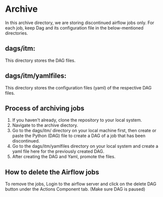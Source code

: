 # Archive

In this archive directory, we are storing discontinued airflow jobs only. For each job, keep Dag and its configuration file in the below-mentioned directories.
 
## dags/itm: 

This directory stores the DAG files.

## dags/itm/yamlfiles: 

This directory stores the configuration files (yaml) of the respective DAG files.

## Process of archiving jobs

1. If you haven't already, clone the repository to your local system.
2. Navigate to the archive diectory.
3. Go to the dags/itm/ directory on your local machine first, then create or paste the Python (DAG) file to create a DAG of a job that has been discontinued. 
4. Go to the dags/itm/yamlfiles directory on your local system and create a yaml file here for the previously created DAG.
5. After creating the DAG and Yaml, promote the files.

## How to delete the Airflow jobs

To remove the jobs, Login to the airflow server and click on the delete DAG button under the Actions Component tab. (Make sure DAG is paused)
